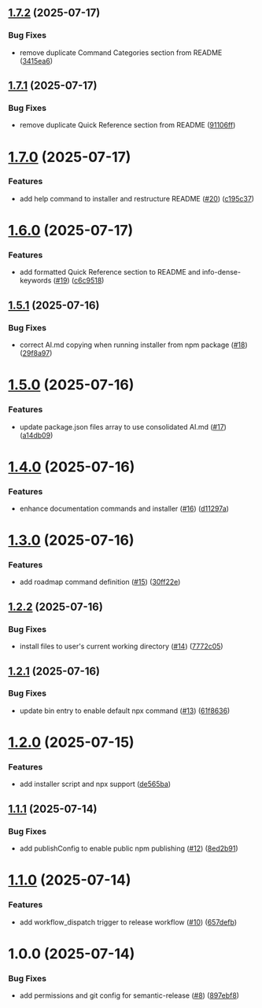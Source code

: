 ## [1.7.2](https://github.com/stillrivercode/idk/compare/v1.7.1...v1.7.2) (2025-07-17)


### Bug Fixes

* remove duplicate Command Categories section from README ([3415ea6](https://github.com/stillrivercode/idk/commit/3415ea657963ba82cbbde334a7a803608e8430b2))

## [1.7.1](https://github.com/stillrivercode/idk/compare/v1.7.0...v1.7.1) (2025-07-17)


### Bug Fixes

* remove duplicate Quick Reference section from README ([91106ff](https://github.com/stillrivercode/idk/commit/91106ff0aad4f3969844d9794066a26728404dfa))

# [1.7.0](https://github.com/stillrivercode/idk/compare/v1.6.0...v1.7.0) (2025-07-17)


### Features

* add help command to installer and restructure README ([#20](https://github.com/stillrivercode/idk/issues/20)) ([c195c37](https://github.com/stillrivercode/idk/commit/c195c37804b75aaa7e03e637defbc2c03caa1972))

# [1.6.0](https://github.com/stillrivercode/idk/compare/v1.5.1...v1.6.0) (2025-07-17)


### Features

* add formatted Quick Reference section to README and info-dense-keywords ([#19](https://github.com/stillrivercode/idk/issues/19)) ([c6c9518](https://github.com/stillrivercode/idk/commit/c6c951811b33c970c3c2513326f5c5a3643bbc62))

## [1.5.1](https://github.com/stillrivercode/idk/compare/v1.5.0...v1.5.1) (2025-07-16)


### Bug Fixes

* correct AI.md copying when running installer from npm package ([#18](https://github.com/stillrivercode/idk/issues/18)) ([29f8a97](https://github.com/stillrivercode/idk/commit/29f8a97eb8717f4ce60b494722ff4a1617654968))

# [1.5.0](https://github.com/stillrivercode/idk/compare/v1.4.0...v1.5.0) (2025-07-16)


### Features

* update package.json files array to use consolidated AI.md ([#17](https://github.com/stillrivercode/idk/issues/17)) ([a14db09](https://github.com/stillrivercode/idk/commit/a14db09fef164f27ea822dc3c467c8da57e0fd96))

# [1.4.0](https://github.com/stillrivercode/idk/compare/v1.3.0...v1.4.0) (2025-07-16)


### Features

* enhance documentation commands and installer ([#16](https://github.com/stillrivercode/idk/issues/16)) ([d11297a](https://github.com/stillrivercode/idk/commit/d11297ada4ab09782a93041695acfbb95ee56c93))

# [1.3.0](https://github.com/stillrivercode/idk/compare/v1.2.2...v1.3.0) (2025-07-16)


### Features

* add roadmap command definition ([#15](https://github.com/stillrivercode/idk/issues/15)) ([30ff22e](https://github.com/stillrivercode/idk/commit/30ff22ebc1b63493e565b430bc3071e02b5dbb4d))

## [1.2.2](https://github.com/stillrivercode/idk/compare/v1.2.1...v1.2.2) (2025-07-16)


### Bug Fixes

* install files to user's current working directory ([#14](https://github.com/stillrivercode/idk/issues/14)) ([7772c05](https://github.com/stillrivercode/idk/commit/7772c05598ef2eee810ad9d22822faeb9e5ea505))

## [1.2.1](https://github.com/stillrivercode/idk/compare/v1.2.0...v1.2.1) (2025-07-16)


### Bug Fixes

* update bin entry to enable default npx command ([#13](https://github.com/stillrivercode/idk/issues/13)) ([61f8636](https://github.com/stillrivercode/idk/commit/61f8636d8b7aa9177af508b60d21c849f53add09))

# [1.2.0](https://github.com/stillrivercode/idk/compare/v1.1.1...v1.2.0) (2025-07-15)


### Features

* add installer script and npx support ([de565ba](https://github.com/stillrivercode/idk/commit/de565ba2d5df10c7a0342538b475397d6cf867c4))

## [1.1.1](https://github.com/stillrivercode/idk/compare/v1.1.0...v1.1.1) (2025-07-14)


### Bug Fixes

* add publishConfig to enable public npm publishing ([#12](https://github.com/stillrivercode/idk/issues/12)) ([8ed2b91](https://github.com/stillrivercode/idk/commit/8ed2b91381a69fd70357112f4e3220c6d4a18dae))

# [1.1.0](https://github.com/stillrivercode/idk/compare/v1.0.0...v1.1.0) (2025-07-14)


### Features

* add workflow_dispatch trigger to release workflow ([#10](https://github.com/stillrivercode/idk/issues/10)) ([657defb](https://github.com/stillrivercode/idk/commit/657defb7cd4a93cbf96c6e31bb82ae04fd70375d))

# 1.0.0 (2025-07-14)


### Bug Fixes

* add permissions and git config for semantic-release ([#8](https://github.com/stillrivercode/idk/issues/8)) ([897ebf8](https://github.com/stillrivercode/idk/commit/897ebf858a9f503e4e48d7032aedb7cc08bf42dc))
